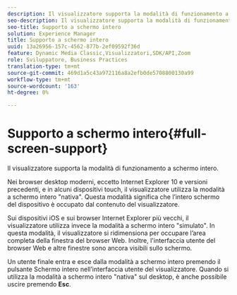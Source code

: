 ```yaml
---
description: Il visualizzatore supporta la modalità di funzionamento a schermo intero.
seo-description: Il visualizzatore supporta la modalità di funzionamento a schermo intero.
seo-title: Supporto a schermo intero
solution: Experience Manager
title: Supporto a schermo intero
uuid: 13a26956-157c-4562-877b-2ef09592f36d
feature: Dynamic Media Classic,Visualizzatori,SDK/API,Zoom
role: Sviluppatore, Business Practices
translation-type: tm+mt
source-git-commit: 469d1a5c43a972116a8a2efb0de5708800130a99
workflow-type: tm+mt
source-wordcount: '163'
ht-degree: 0%

---
```



# Supporto a schermo intero{#full-screen-support}

Il visualizzatore supporta la modalità di funzionamento a schermo intero.

Nei browser desktop moderni, eccetto Internet Explorer 10 e versioni precedenti, e in alcuni dispositivi touch, il visualizzatore utilizza la modalità a schermo intero &quot;nativa&quot;. Questa modalità significa che l’intero schermo del dispositivo è occupato dal contenuto del visualizzatore.

Sui dispositivi iOS e sui browser Internet Explorer più vecchi, il visualizzatore utilizza invece la modalità a schermo intero &quot;simulato&quot;. In questa modalità, il visualizzatore si ridimensiona per occupare l’area completa della finestra del browser Web. Inoltre, l&#39;interfaccia utente del browser Web e altre finestre sono ancora visibili sullo schermo.

Un utente finale entra e esce dalla modalità a schermo intero premendo il pulsante Schermo intero nell’interfaccia utente del visualizzatore. Quando si utilizza la modalità a schermo intero &quot;nativa&quot; sul desktop, è anche possibile uscire premendo **Esc**.
